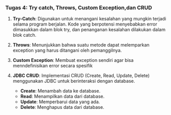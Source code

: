 ### Tugas 4: Try catch, Throws, Custom Exception,dan CRUD

1. **Try-Catch**: Digunakan untuk menangani kesalahan yang mungkin terjadi selama program berjalan. Kode yang berpotensi menyebabkan error dimasukkan dalam blok try, dan penanganan kesalahan dilakukan dalam blok catch.

2. **Throws**: Menunjukkan bahwa suatu metode dapat melemparkan exception yang harus ditangani oleh pemanggilnya.

3. **Custom Exception**: Membuat exception sendiri agar bisa menndefinisikan error secara spesifik

4. **JDBC CRUD**: Implementasi CRUD (Create, Read, Update, Delete) menggunakan JDBC untuk berinteraksi dengan database. 
   - **Create**: Menambah data ke database.
   - **Read**: Menampilkan data dari database.
   - **Update**: Memperbarui data yang ada.
   - **Delete**: Menghapus data dari database.
